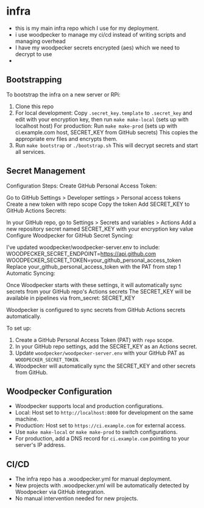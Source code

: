  # infra
 - this is my main infra repo which I use for my deployment.
 - i use woodpecker to manage my ci/cd instead of writing scripts and managing overhead
 - I have my woodpecker secrets encrypted (aes) which we need to decrypt to use
 -
 ## Bootstrapping
 To bootstrap the infra on a new server or RPi:
 1. Clone this repo
 2. For local development: Copy `.secret_key.template` to `.secret_key` and edit with your encryption key, then run `make make-local` (sets up with localhost host)
    For production: Run `make make-prod` (sets up with ci.example.com host, SECRET_KEY from GitHub secrets)
    This copies the appropriate env files and encrypts them.
 3. Run `make bootstrap` or `./bootstrap.sh`
 This will decrypt secrets and start all services.

 ## Secret Management

 Configuration Steps:
Create GitHub Personal Access Token:

Go to GitHub Settings > Developer settings > Personal access tokens
Create a new token with repo scope
Copy the token
Add SECRET_KEY to GitHub Actions Secrets:

In your GitHub repo, go to Settings > Secrets and variables > Actions
Add a new repository secret named SECRET_KEY with your encryption key value
Configure Woodpecker for GitHub Secret Syncing:

I've updated woodpecker/woodpecker-server.env to include:
WOODPECKER_SECRET_ENDPOINT=https://api.github.com
WOODPECKER_SECRET_TOKEN=your_github_personal_access_token
Replace your_github_personal_access_token with the PAT from step 1
Automatic Syncing:

Once Woodpecker starts with these settings, it will automatically sync secrets from your GitHub repo's Actions secrets
The SECRET_KEY will be available in pipelines via from_secret: SECRET_KEY

 Woodpecker is configured to sync secrets from GitHub Actions secrets automatically.

 To set up:
 1. Create a GitHub Personal Access Token (PAT) with `repo` scope.
 2. In your GitHub repo settings, add the SECRET_KEY as an Actions secret.
 3. Update `woodpecker/woodpecker-server.env` with your GitHub PAT as `WOODPECKER_SECRET_TOKEN`.
 4. Woodpecker will automatically sync the SECRET_KEY and other secrets from GitHub.

 ## Woodpecker Configuration

 - Woodpecker supports local and production configurations.
 - Local: Host set to `http://localhost:8000` for development on the same machine.
 - Production: Host set to `https://ci.example.com` for external access.
 - Use `make make-local` or `make make-prod` to switch configurations.
 - For production, add a DNS record for `ci.example.com` pointing to your server's IP address.

 ## CI/CD
 - The infra repo has a .woodpecker.yml for manual deployment.
 - New projects with .woodpecker.yml will be automatically detected by Woodpecker via GitHub integration.
 - No manual intervention needed for new projects.